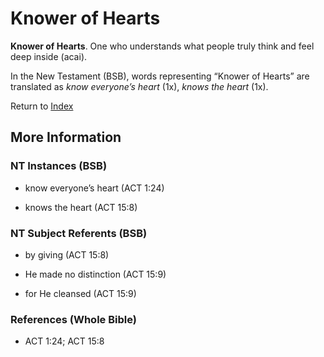 # Knower of Hearts
**Knower of Hearts**. 
One who understands what people truly think and feel deep inside (acai). 




In the New Testament (BSB), words representing “Knower of Hearts” are translated as 
*know everyone’s heart* (1x), *knows the heart* (1x). 


Return to [Index](00-Index.md)

## More Information

### NT Instances (BSB)

* know everyone’s heart (ACT 1:24)

* knows the heart (ACT 15:8)



### NT Subject Referents (BSB)

* by giving (ACT 15:8)

* He made no distinction (ACT 15:9)

* for He cleansed (ACT 15:9)



### References (Whole Bible)

* ACT 1:24; ACT 15:8




